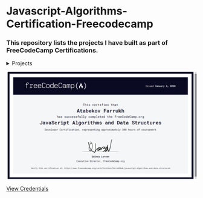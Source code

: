 # Javascript-Algorithms-Certification-Freecodecamp

### This repository lists the projects I have built as part of FreeCodeCamp Certifications.


<details>
           <summary>Projects</summary>
           <p>Project 1: Palindrome Checker</p>
           <p>Project 2: Roman Numeral Converter</p>
           <p>Project 3: Caesars Cipher</p>
           <p>Project 4: Phone Number Validator</p>
           <p>Project 5: Cash Register</p>
</details>


![photo](https://github.com/augini/javascript-algorithms-certification-freecodecamp/blob/master/certification.png)

[View Credentials](https://www.freecodecamp.org/certification/farrukhbek/javascript-algorithms-and-data-structures)
